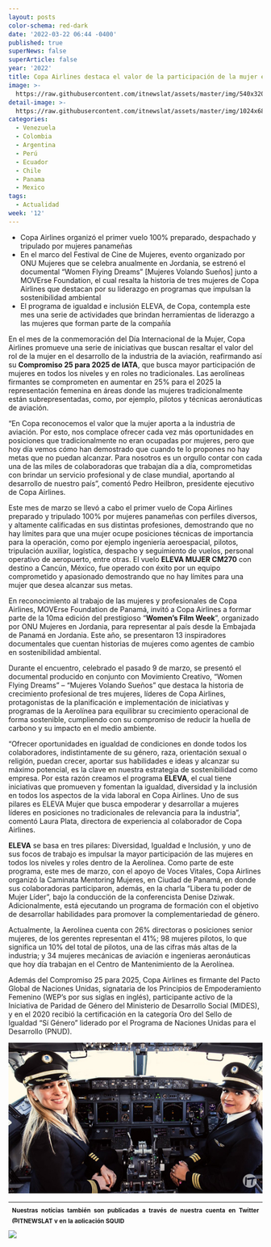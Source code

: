 ```yaml
---
layout: posts
color-schema: red-dark
date: '2022-03-22 06:44 -0400'
published: true
superNews: false
superArticle: false
year: '2022'
title: Copa Airlines destaca el valor de la participación de la mujer en la aviación
image: >-
  https://raw.githubusercontent.com/itnewslat/assets/master/img/540x320/Mujeres-Copa-p.jpg
detail-image: >-
  https://raw.githubusercontent.com/itnewslat/assets/master/img/1024x680/Mujeres-Copa-g.jpg
categories:
  - Venezuela
  - Colombia
  - Argentina
  - Perú
  - Ecuador
  - Chile
  - Panama
  - Mexico
tags:
  - Actualidad
week: '12'
---
```

- Copa Airlines organizó el primer vuelo 100% preparado, despachado y tripulado por mujeres panameñas
- En el marco del Festival de Cine de Mujeres, evento organizado por ONU Mujeres que se celebra anualmente en Jordania, se estrenó el documental “Women Flying Dreams” [Mujeres Volando Sueños] junto a MOVErse Foundation, el cual resalta la historia de tres mujeres de Copa Airlines que destacan por su liderazgo en programas que impulsan la sostenibilidad ambiental
- El programa de igualdad e inclusión ELEVA, de Copa, contempla este mes una serie de actividades que brindan herramientas de liderazgo a las mujeres que forman parte de la compañía

En el mes de la conmemoración del Día Internacional de la Mujer, Copa Airlines promueve una serie de iniciativas que buscan resaltar el valor del rol de la mujer en el desarrollo de la industria de la aviación, reafirmando así su **Compromiso 25 para 2025 de IATA**, que busca mayor participación de mujeres en todos los niveles y en roles no tradicionales. Las aerolíneas firmantes se comprometen en aumentar en 25% para el 2025 la representación femenina en áreas donde las mujeres tradicionalmente están subrepresentadas, como, por ejemplo, pilotos y técnicas aeronáuticas de aviación.

“En Copa reconocemos el valor que la mujer aporta a la industria de aviación. Por esto, nos complace ofrecer cada vez más oportunidades en posiciones que tradicionalmente no eran ocupadas por mujeres, pero que hoy día vemos cómo han demostrado que cuando te lo propones no hay metas que no puedan alcanzar. Para nosotros es un orgullo contar con cada una de las miles de colaboradoras que trabajan día a día, comprometidas con brindar un servicio profesional y de clase mundial, aportando al desarrollo de nuestro país”, comentó Pedro Heilbron, presidente ejecutivo de Copa Airlines.

Este mes de marzo se llevó a cabo el primer vuelo de Copa Airlines preparado y tripulado 100% por mujeres panameñas con perfiles diversos, y altamente calificadas en sus distintas profesiones, demostrando que no hay límites para que una mujer ocupe posiciones técnicas de importancia para la operación, como por ejemplo ingeniería aeroespacial, pilotos, tripulación auxiliar, logística, despacho y seguimiento de vuelos, personal operativo de aeropuerto, entre otras. El vuelo **ELEVA MUJER CM270** con destino a Cancún, México, fue operado con éxito por un equipo comprometido y apasionado demostrando que no hay límites para una mujer que desea alcanzar sus metas. 

En reconocimiento al trabajo de las mujeres y profesionales de Copa Airlines, MOVErse Foundation de Panamá, invitó a Copa Airlines a formar parte de la 10ma edición del prestigioso “**Women’s Film Week**”, organizado por ONU Mujeres en Jordania, para representar al país desde la Embajada de Panamá en Jordania. Este año, se presentaron 13 inspiradores documentales que cuentan historias de mujeres como agentes de cambio en sostenibilidad ambiental. 

Durante el encuentro, celebrado el pasado 9 de marzo, se presentó el documental producido en conjunto con Movimiento Creativo, “Women Flying Dreams” – “Mujeres Volando Sueños” que destaca la historia de crecimiento profesional de tres mujeres, líderes de Copa Airlines, protagonistas de la planificación e implementación de iniciativas y programas de la Aerolínea para equilibrar su crecimiento operacional de forma sostenible, cumpliendo con su compromiso de reducir la huella de carbono y su impacto en el medio ambiente. 

“Ofrecer oportunidades en igualdad de condiciones en donde todos los colaboradores, indistintamente de su género, raza, orientación sexual o religión, puedan crecer, aportar sus habilidades e ideas y alcanzar su máximo potencial, es la clave en nuestra estrategia de sostenibilidad como empresa. Por esta razón creamos el programa **ELEVA**, el cual tiene iniciativas que promueven y fomentan la igualdad, diversidad y la inclusión en todos los aspectos de la vida laboral en Copa Airlines. Uno de sus pilares es ELEVA Mujer que busca empoderar y desarrollar a mujeres líderes en posiciones no tradicionales de relevancia para la industria”, comentó Laura Plata, directora de experiencia al colaborador de Copa Airlines.

**ELEVA** se basa en tres pilares: Diversidad, Igualdad e Inclusión, y uno de sus focos de trabajo es impulsar la mayor participación de las mujeres en todos los niveles y roles dentro de la Aerolínea. Como parte de este programa, este mes de marzo, con el apoyo de Voces Vitales, Copa Airlines organizó la Caminata Mentoring Mujeres, en Ciudad de Panamá, en donde sus colaboradoras participaron, además, en la charla “Libera tu poder de Mujer Líder”, bajo la conducción de la conferencista Denise Dziwak. Adicionalmente, está ejecutando un programa de formación con el objetivo de desarrollar habilidades para promover la complementariedad de género.

Actualmente, la Aerolínea cuenta con 26% directoras o posiciones senior mujeres, de los gerentes representan el 41%; 98 mujeres pilotos, lo que significa un 10% del total de pilotos, una de las cifras más altas de la industria; y 34 mujeres mecánicas de aviación e ingenieras aeronáuticas que hoy día trabajan en el Centro de Mantenimiento de la Aerolínea.

Además del Compromiso 25 para 2025, Copa Airlines es firmante del Pacto Global de Naciones Unidas, signataria de los Principios de Empoderamiento Femenino (WEP’s por sus siglas en inglés), participante activo de la Iniciativa de Paridad de Género del Ministerio de Desarrollo Social (MIDES), y en el 2020 recibió la certificación en la categoría Oro del Sello de Igualdad “Sí Género” liderado por el Programa de Naciones Unidas para el Desarrollo (PNUD).

![](https://raw.githubusercontent.com/itnewslat/assets/master/img/540x320/Mujeres-Copa-p.jpg)

<table style="height: 42px;" width="569">
<tbody>
<tr>
<td style="text-align: justify;"><sub><strong>Nuestras noticias también son publicadas a través de nuestra cuenta en Twitter <a href="https://twitter.com/itnewslat?lang=es">@ITNEWSLAT</a> y en la aplicación <a href="https://squidapp.co/en/">SQUID</a></strong></sub></td>
</tr>
</tbody>
</table>

<img src="https://tracker.metricool.com/c3po.jpg?hash=56f88a41e39ab42c063cc51676587a04"/>
